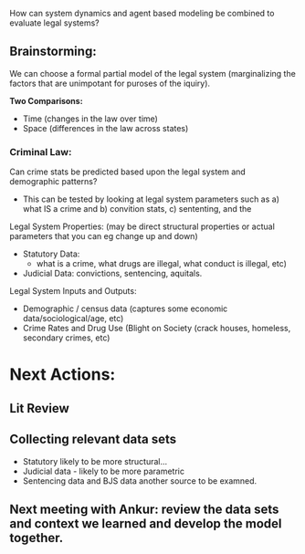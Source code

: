 
How can system dynamics and agent based modeling be combined to evaluate legal systems? 

## Brainstorming:

We can choose a formal partial model of the legal system (marginalizing the factors that are unimpotant for puroses of the iquiry).  

**Two Comparisons:**
* Time (changes in the law over time)
* Space (differences in the law across states)

### Criminal Law:

Can crime stats be predicted based upon the legal system and demographic patterns?
 - This can be tested by looking at legal system parameters such as a) what IS a crime and b) convition stats, c) sententing, and the 

Legal System Properties: (may be direct structural properties or actual parameters that you can eg change up and down)
 * Statutory Data: 
   - what is a crime, what drugs are illegal, what conduct is illegal, etc)
 * Judicial Data: convictions, sentencing, aquitals.  
 
 Legal System Inputs and Outputs:
 * Demographic / census data (captures some economic data/sociological/age, etc)
 * Crime Rates and Drug Use (Blight on Society (crack houses, homeless, secondary crimes, etc) 

# Next Actions:

## Lit Review

## Collecting relevant data sets

* Statutory likely to be more structural... 
* Judicial data - likely to be more parametric 
* Sentencing data and BJS data another source to be examned.  

## Next meeting with Ankur: review the data sets and context we learned and **develop the model together.** 
